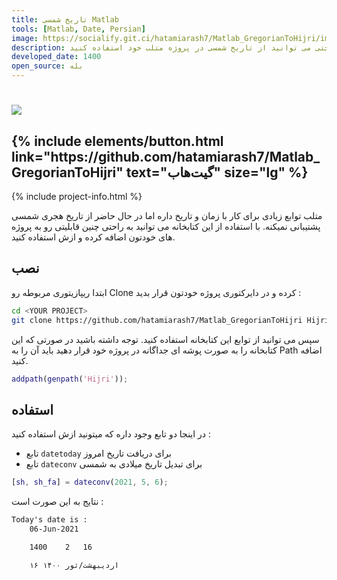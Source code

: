```yaml
---
title: تاریخ شمسی Matlab
tools: [Matlab, Date, Persian]
image: https://socialify.git.ci/hatamiarash7/Matlab_GregorianToHijri/image?description=1&font=KoHo&language=1&owner=1&pattern=Circuit%20Board&theme=Dark
description: با استفاده از این کتابخانه به راحتی می توانید از تاریخ شمسی در پروژه متلب خود استفاده کنید
developed_date: 1400
open_source: بله
---
```


<h1 class="center">
<img src="https://socialify.git.ci/hatamiarash7/Matlab_GregorianToHijri/image?description=1&font=KoHo&language=1&owner=1&pattern=Circuit%20Board&theme=Dark"/>
</h1>

<h2 class="center">
{% include elements/button.html link="https://github.com/hatamiarash7/Matlab_GregorianToHijri" text="گیت‌هاب" size="lg" %}
</h2>

{% include project-info.html %}

متلب توابع زیادی برای کار با زمان و تاریخ داره اما در حال حاضر از تاریخ هجری شمسی پشتیبانی نمیکنه. با استفاده از این کتابخانه می توانید به راحتی چنین قابلیتی رو به پروژه های خودتون اضافه کرده و ازش استفاده کنید.

## نصب

ابتدا ریپازیتوری مربوطه رو Clone کرده و در دایرکتوری پروژه خودتون قرار بدید :

```sh
cd <YOUR PROJECT>
git clone https://github.com/hatamiarash7/Matlab_GregorianToHijri Hijri
```

سپس می توانید از توابع این کتابخانه استفاده کنید. توجه داشته باشید در صورتی که این کتابخانه را به صورت پوشه ای جداگانه در پروژه خود قرار دهید باید آن را به Path اضافه کنید.

```matlab
addpath(genpath('Hijri'));
```

## استفاده

در اینجا دو تابع وجود داره که میتونید ازش استفاده کنید :

- تابع `datetoday` برای دریافت تاریخ امروز
- تابع `dateconv` برای تبدیل تاریخ میلادی به شمسی

```matlab
[sh, sh_fa] = dateconv(2021, 5, 6);
```

نتایج به این صورت است :

```txt
Today's date is :
    06-Jun-2021

    1400    2   16

    ۱۶ اردیبهشت/ثور ۱۴۰۰
```
